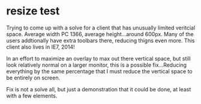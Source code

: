 resize test
==========

Trying to come up with a solve for a client that has unusually limited veritcial space. Average width PC 1366, average height...around 600px. Many of the users addtionally have extra toolbars there, reducing thigns even more. This client also lives in IE7, 2014!

In an effort to maximize an overlay to max out there vertical space, but still look relatively normal on a larger monitor, this is a possible fix...Reducing everything by the same percentage that I must reduce the vertical space to be entirely on screen.

Fix is not a solve all, but just a demonstration that it could be done, at least with a few elements. 
